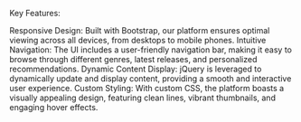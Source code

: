 Key Features:

Responsive Design: Built with Bootstrap, our platform ensures optimal viewing across all devices, from desktops to mobile phones.
Intuitive Navigation: The UI includes a user-friendly navigation bar, making it easy to browse through different genres, latest releases, and personalized recommendations.
Dynamic Content Display: jQuery is leveraged to dynamically update and display content, providing a smooth and interactive user experience.
Custom Styling: With custom CSS, the platform boasts a visually appealing design, featuring clean lines, vibrant thumbnails, and engaging hover effects.
